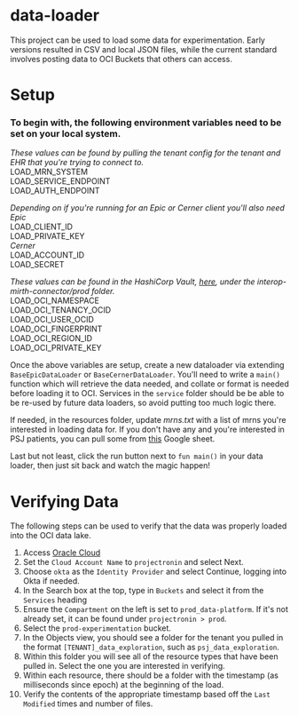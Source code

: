 # data-loader

This project can be used to load some data for experimentation. Early versions resulted in CSV and local JSON files,
while the current standard involves posting data to OCI Buckets that others can access.

# Setup

### To begin with, the following environment variables need to be set on your local system.

_These values can be found by pulling the tenant config for the tenant and EHR that you're trying to connect to._\
LOAD_MRN_SYSTEM\
LOAD_SERVICE_ENDPOINT\
LOAD_AUTH_ENDPOINT

_Depending on if you're running for an Epic or Cerner client you'll also need_\
_Epic_\
LOAD_CLIENT_ID\
LOAD_PRIVATE_KEY\
_Cerner_\
LOAD_ACCOUNT_ID\
LOAD_SECRET


_These values can be found in the HashiCorp Vault, [here](https://vault.devops.projectronin.io:8200/ui/vault/secrets/interop-mirth-connector/show/prod),
under the interop-mirth-connector/prod folder._\
LOAD_OCI_NAMESPACE\
LOAD_OCI_TENANCY_OCID\
LOAD_OCI_USER_OCID\
LOAD_OCI_FINGERPRINT\
LOAD_OCI_REGION_ID\
LOAD_OCI_PRIVATE_KEY

Once the above variables are setup, create a new dataloader via extending `BaseEpicDataLoader` or `BaseCernerDataLoader`.
You'll need to write a `main()` function which will retrieve the data needed, and collate or format is needed before loading it to OCI.
Services in the `service` folder should be be able to be re-used by future data loaders, so avoid putting too much logic there.

If needed, in the resources folder, update _mrns.txt_ with a list of mrns you're interested in loading data for.  If you don't have any and you're interested in PSJ patients, you can pull some from [this](https://docs.google.com/spreadsheets/d/1o9Kl0uZ5rAxra_t1C598CPtVbi_GJdTd2sSnKsm35jI/edit#gid=490983879) Google sheet.

Last but not least, click the run button next to ```fun main()``` in your data loader, then just sit back and watch the magic happen!
# Verifying Data

The following steps can be used to verify that the data was properly loaded into the OCI data lake.

1. Access [Oracle Cloud](https://cloud.oracle.com)
2. Set the `Cloud Account Name` to `projectronin` and select Next.
3. Choose `okta` as the `Identity Provider` and select Continue, logging into Okta if needed.
4. In the Search box at the top, type in `Buckets` and select it from the `Services` heading
5. Ensure the `Compartment` on the left is set to `prod_data-platform`. If it's not already set, it can be found
   under `projectronin > prod`.
6. Select the `prod-experimentation` bucket.
7. In the Objects view, you should see a folder for the tenant you pulled in the format `[TENANT]_data_exploration`,
   such as `psj_data_exploration`.
8. Within this folder you will see all of the resource types that have been pulled in. Select the one you are interested
   in verifying.
9. Within each resource, there should be a folder with the timestamp (as milliseconds since epoch) at the beginning of
   the load.
10. Verify the contents of the appropriate timestamp based off the `Last Modified` times and number of files.
